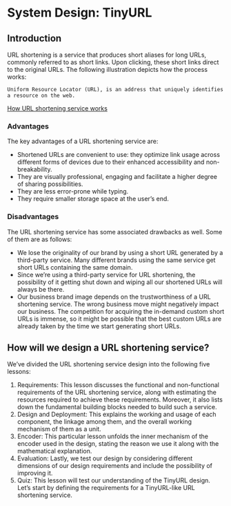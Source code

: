 # System Design: TinyURL
## Introduction
URL shortening is a service that produces short aliases for long URLs, commonly referred to as short links. Upon clicking, these short links direct to the original URLs. The following illustration depicts how the process works:
```
Uniform Resource Locator (URL), is an address that uniquely identifies a resource on the web.
```
[How URL shortening service works](./url.jpg)

### Advantages
The key advantages of a URL shortening service are:

- Shortened URLs are convenient to use: they optimize link usage across different forms of devices due to their enhanced accessibility and non-breakability.
- They are visually professional, engaging and facilitate a higher degree of sharing possibilities.
- They are less error-prone while typing.
- They require smaller storage space at the user’s end.

### Disadvantages
The URL shortening service has some associated drawbacks as well. Some of them are as follows:

- We lose the originality of our brand by using a short URL generated by a third-party service. Many different brands using the same service get short URLs containing the same domain.
- Since we’re using a third-party service for URL shortening, the possibility of it getting shut down and wiping all our shortened URLs will always be there.
- Our business brand image depends on the trustworthiness of a URL shortening service. The wrong business move might negatively impact our business. The competition for acquiring the in-demand custom short URLs is immense, so it might be possible that the best custom URLs are already taken by the time we start generating short URLs.

## How will we design a URL shortening service?
We’ve divided the URL shortening service design into the following five lessons:

1. Requirements: This lesson discusses the functional and non-functional requirements of the URL shortening service, along with estimating the resources required to achieve these requirements. Moreover, it also lists down the fundamental building blocks needed to build such a service.
2. Design and Deployment: This explains the working and usage of each component, the linkage among them, and the overall working mechanism of them as a unit.
3. Encoder: This particular lesson unfolds the inner mechanism of the encoder used in the design, stating the reason we use it along with the mathematical explanation.
4. Evaluation: Lastly, we test our design by considering different dimensions of our design requirements and include the possibility of improving it.
5. Quiz: This lesson will test our understanding of the TinyURL design.
Let’s start by defining the requirements for a TinyURL-like URL shortening service.
